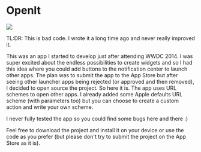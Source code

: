 OpenIt
======
<img src="OpenItDemo.gif">

TL:DR: This is bad code. I wrote it a long time ago and never really improved it.

This was an app I started to develop just after attending WWDC 2014. I was super excited about the endless possibilities to create widgets and so I had this idea where you could add buttons to the notification center to launch other apps. The plan was to submit the app to the App Store but after seeing other launcher apps being rejected (or approved and then removed), I decided to open source the project. So here it is.
The app uses URL schemes to open other apps. I already added some Apple defaults URL scheme (with parameters too) but you can choose to create a custom action and write your own scheme.

I never fully tested the app so you could find some bugs here and there :)

Feel free to download the project and install it on your device or use the code as you prefer (but please don't try to submit the project on the App Store as it is). 
